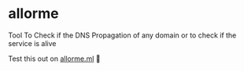 # allorme
Tool To Check if the DNS Propagation of any domain or to check if the service is alive

Test this out on [allorme.ml](https://allorme.ml) 🧪
